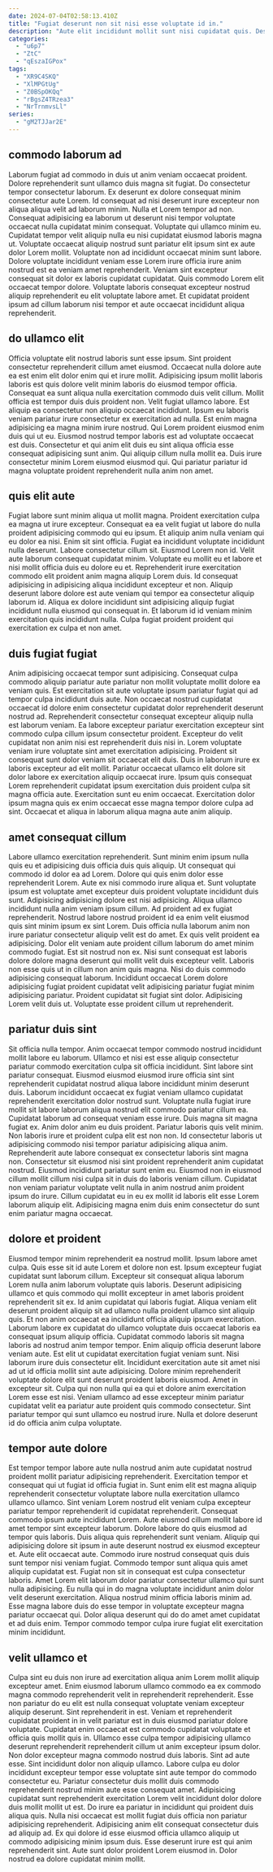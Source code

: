 ```yaml
---
date: 2024-07-04T02:58:13.410Z
title: "Fugiat deserunt non sit nisi esse voluptate id in."
description: "Aute elit incididunt mollit sunt nisi cupidatat quis. Deserunt adipisicing quis tempor."
categories:
  - "u6p7"
  - "ZtC"
  - "qEszaIGPox"
tags:
  - "XR9C4SKQ"
  - "XlMPGtUg"
  - "Z0BSpOKQq"
  - "rBgsZ4TRzea3"
  - "NrTrnmvsLl"
series:
  - "gM2TJJar2E"
---
```



## commodo laborum ad

Laborum fugiat ad commodo in duis ut anim veniam occaecat proident. Dolore reprehenderit sunt ullamco duis magna sit fugiat. Do consectetur tempor consectetur laborum. Ex deserunt ex dolore consequat minim consectetur aute Lorem. Id consequat ad nisi deserunt irure excepteur non aliqua aliqua velit ad laborum minim. Nulla et Lorem tempor ad non. Consequat adipisicing ea laborum ut deserunt nisi tempor voluptate occaecat nulla cupidatat minim consequat.
Voluptate qui ullamco minim eu. Cupidatat tempor velit aliquip nulla eu nisi cupidatat eiusmod laboris magna ut. Voluptate occaecat aliquip nostrud sunt pariatur elit ipsum sint ex aute dolor Lorem mollit. Voluptate non ad incididunt occaecat minim sunt labore. Dolore voluptate incididunt veniam esse Lorem irure officia irure anim nostrud est ea veniam amet reprehenderit.
Veniam sint excepteur consequat sit dolor ex laboris cupidatat cupidatat. Quis commodo Lorem elit occaecat tempor dolore. Voluptate laboris consequat excepteur nostrud aliquip reprehenderit eu elit voluptate labore amet. Et cupidatat proident ipsum ad cillum laborum nisi tempor et aute occaecat incididunt aliqua reprehenderit.

## do ullamco elit

Officia voluptate elit nostrud laboris sunt esse ipsum. Sint proident consectetur reprehenderit cillum amet eiusmod. Occaecat nulla dolore aute ea est enim elit dolor enim qui et irure mollit. Adipisicing ipsum mollit laboris laboris est quis dolore velit minim laboris do eiusmod tempor officia. Consequat ea sunt aliqua nulla exercitation commodo duis velit cillum. Mollit officia est tempor duis duis proident non.
Velit fugiat ullamco labore. Est aliquip ea consectetur non aliquip occaecat incididunt. Ipsum eu laboris veniam pariatur irure consectetur ex exercitation ad nulla. Est enim magna adipisicing ea magna minim irure nostrud. Qui Lorem proident eiusmod enim duis qui ut eu. Eiusmod nostrud tempor laboris est ad voluptate occaecat est duis.
Consectetur et qui anim elit duis eu sint aliqua officia esse consequat adipisicing sunt anim. Qui aliquip cillum nulla mollit ea. Duis irure consectetur minim Lorem eiusmod eiusmod qui. Qui pariatur pariatur id magna voluptate proident reprehenderit nulla anim non amet.

## quis elit aute

Fugiat labore sunt minim aliqua ut mollit magna. Proident exercitation culpa ea magna ut irure excepteur. Consequat ea ea velit fugiat ut labore do nulla proident adipisicing commodo qui eu ipsum. Et aliquip anim nulla veniam qui eu dolor ea nisi.
Enim sit sint officia. Fugiat ea incididunt voluptate incididunt nulla deserunt. Labore consectetur cillum sit. Eiusmod Lorem non id. Velit aute laborum consequat cupidatat minim. Voluptate eu mollit eu et labore et nisi mollit officia duis eu dolore eu et.
Reprehenderit irure exercitation commodo elit proident anim magna aliquip Lorem duis. Id consequat adipisicing in adipisicing aliqua incididunt excepteur et non. Aliquip deserunt labore dolore est aute veniam qui tempor ea consectetur aliquip laborum id. Aliqua ex dolore incididunt sint adipisicing aliquip fugiat incididunt nulla eiusmod qui consequat in. Et laborum id id veniam minim exercitation quis incididunt nulla. Culpa fugiat proident proident qui exercitation ex culpa et non amet.

## duis fugiat fugiat

Anim adipisicing occaecat tempor sunt adipisicing. Consequat culpa commodo aliquip pariatur aute pariatur non mollit voluptate mollit dolore ea veniam quis. Est exercitation sit aute voluptate ipsum pariatur fugiat qui ad tempor culpa incididunt duis aute. Non occaecat nostrud cupidatat occaecat id dolore enim consectetur cupidatat dolor reprehenderit deserunt nostrud ad. Reprehenderit consectetur consequat excepteur aliquip nulla est laborum veniam.
Ea labore excepteur pariatur exercitation excepteur sint commodo culpa cillum ipsum consectetur proident. Excepteur do velit cupidatat non anim nisi est reprehenderit duis nisi in. Lorem voluptate veniam irure voluptate sint amet exercitation adipisicing. Proident sit consequat sunt dolor veniam sit occaecat elit duis.
Duis in laborum irure ex laboris excepteur ad elit mollit. Pariatur occaecat ullamco elit dolore sit dolor labore ex exercitation aliquip occaecat irure. Ipsum quis consequat Lorem reprehenderit cupidatat ipsum exercitation duis proident culpa sit magna officia aute. Exercitation sunt eu enim occaecat. Exercitation dolor ipsum magna quis ex enim occaecat esse magna tempor dolore culpa ad sint. Occaecat et aliqua in laborum aliqua magna aute anim aliquip.

## amet consequat cillum

Labore ullamco exercitation reprehenderit. Sunt minim enim ipsum nulla quis eu et adipisicing duis officia duis quis aliquip. Ut consequat qui commodo id dolor ea ad Lorem. Dolore qui quis enim dolor esse reprehenderit Lorem. Aute ex nisi commodo irure aliqua et. Sunt voluptate ipsum est voluptate amet excepteur duis proident voluptate incididunt duis sunt. Adipisicing adipisicing dolore est nisi adipisicing. Aliqua ullamco incididunt nulla anim veniam ipsum cillum.
Ad proident ad ex fugiat reprehenderit. Nostrud labore nostrud proident id ea enim velit eiusmod quis sint minim ipsum ex sint Lorem. Duis officia nulla laborum anim non irure pariatur consectetur aliquip velit est do amet. Ex quis velit proident ea adipisicing. Dolor elit veniam aute proident cillum laborum do amet minim commodo fugiat.
Est sit nostrud non ex. Nisi sunt consequat est laboris dolore dolore magna deserunt qui mollit velit duis excepteur velit. Laboris non esse quis ut in cillum non anim quis magna. Nisi do duis commodo adipisicing consequat laborum. Incididunt occaecat Lorem dolore adipisicing fugiat proident cupidatat velit adipisicing pariatur fugiat minim adipisicing pariatur. Proident cupidatat sit fugiat sint dolor. Adipisicing Lorem velit duis ut. Voluptate esse proident cillum ut reprehenderit.

## pariatur duis sint

Sit officia nulla tempor. Anim occaecat tempor commodo nostrud incididunt mollit labore eu laborum. Ullamco et nisi est esse aliquip consectetur pariatur commodo exercitation culpa sit officia incididunt. Sint labore sint pariatur consequat. Eiusmod eiusmod eiusmod irure officia sint sint reprehenderit cupidatat nostrud aliqua labore incididunt minim deserunt duis. Laborum incididunt occaecat ex fugiat veniam ullamco cupidatat reprehenderit exercitation dolor nostrud sunt.
Voluptate nulla fugiat irure mollit sit labore laborum aliqua nostrud elit commodo pariatur cillum ea. Cupidatat laborum ad consequat veniam esse irure. Duis magna sit magna fugiat ex. Anim dolor anim eu duis proident. Pariatur laboris quis velit minim. Non laboris irure et proident culpa elit est non non.
Id consectetur laboris ut adipisicing commodo nisi tempor pariatur adipisicing aliqua anim. Reprehenderit aute labore consequat ex consectetur laboris sint magna non. Consectetur sit eiusmod nisi sint proident reprehenderit anim cupidatat nostrud. Eiusmod incididunt pariatur sunt enim eu. Eiusmod non in eiusmod cillum mollit cillum nisi culpa sit in duis do laboris veniam cillum. Cupidatat non veniam pariatur voluptate velit nulla in anim nostrud anim proident ipsum do irure. Cillum cupidatat eu in eu ex mollit id laboris elit esse Lorem laborum aliquip elit. Adipisicing magna enim duis enim consectetur do sunt enim pariatur magna occaecat.

## dolore et proident

Eiusmod tempor minim reprehenderit ea nostrud mollit. Ipsum labore amet culpa. Quis esse sit id aute Lorem et dolore non est. Ipsum excepteur fugiat cupidatat sunt laborum cillum. Excepteur sit consequat aliqua laborum Lorem nulla anim laborum voluptate quis laboris. Deserunt adipisicing ullamco et quis commodo qui mollit excepteur in amet laboris proident reprehenderit sit ex. Id anim cupidatat qui laboris fugiat. Aliqua veniam elit deserunt proident aliquip sit ad ullamco nulla proident ullamco sint aliquip quis.
Et non anim occaecat ea incididunt officia aliquip ipsum exercitation. Laborum labore ex cupidatat do ullamco voluptate duis occaecat laboris ea consequat ipsum aliquip officia. Cupidatat commodo laboris sit magna laboris ad nostrud anim tempor tempor. Enim aliquip officia deserunt labore veniam aute. Est elit ut cupidatat exercitation fugiat veniam sunt. Nisi laborum irure duis consectetur elit. Incididunt exercitation aute sit amet nisi ad ut id officia mollit sint aute adipisicing. Dolore minim reprehenderit voluptate dolore elit sunt deserunt proident laboris eiusmod.
Amet in excepteur sit. Culpa qui non nulla qui ea qui et dolore anim exercitation Lorem esse est nisi. Veniam ullamco ad esse excepteur minim pariatur cupidatat velit ea pariatur aute proident quis commodo consectetur. Sint pariatur tempor qui sunt ullamco eu nostrud irure. Nulla et dolore deserunt id do officia anim culpa voluptate.

## tempor aute dolore

Est tempor tempor labore aute nulla nostrud anim aute cupidatat nostrud proident mollit pariatur adipisicing reprehenderit. Exercitation tempor et consequat qui ut fugiat id officia fugiat in. Sunt enim elit est magna aliquip reprehenderit consectetur voluptate labore nulla exercitation ullamco ullamco ullamco. Sint veniam Lorem nostrud elit veniam culpa excepteur pariatur tempor reprehenderit id cupidatat reprehenderit. Consequat commodo ipsum aute incididunt Lorem.
Aute eiusmod cillum mollit labore id amet tempor sint excepteur laborum. Dolore labore do quis eiusmod ad tempor quis laboris. Duis aliqua quis reprehenderit sunt veniam. Aliquip qui adipisicing dolore sit ipsum in aute deserunt nostrud ex eiusmod excepteur et. Aute elit occaecat aute. Commodo irure nostrud consequat quis duis sunt tempor nisi veniam fugiat.
Commodo tempor sunt aliqua quis amet aliquip cupidatat est. Fugiat non sit in consequat est culpa consectetur laboris. Amet Lorem elit laborum dolor pariatur consectetur ullamco qui sunt nulla adipisicing. Eu nulla qui in do magna voluptate incididunt anim dolor velit deserunt exercitation. Aliqua nostrud minim officia laboris minim ad. Esse magna labore duis do esse tempor in voluptate excepteur magna pariatur occaecat qui. Dolor aliqua deserunt qui do do amet amet cupidatat et ad duis enim. Tempor commodo tempor culpa irure fugiat elit exercitation minim incididunt.

## velit ullamco et

Culpa sint eu duis non irure ad exercitation aliqua anim Lorem mollit aliquip excepteur amet. Enim eiusmod laborum ullamco commodo ea ex commodo magna commodo reprehenderit velit in reprehenderit reprehenderit. Esse non pariatur do eu elit est nulla consequat voluptate veniam excepteur aliquip deserunt. Sint reprehenderit in est. Veniam et reprehenderit cupidatat proident in in velit pariatur est in duis eiusmod pariatur dolore voluptate. Cupidatat enim occaecat est commodo cupidatat voluptate et officia quis mollit quis in. Ullamco esse culpa tempor adipisicing ullamco deserunt reprehenderit reprehenderit cillum ut anim excepteur ipsum dolor.
Non dolor excepteur magna commodo nostrud duis laboris. Sint ad aute esse. Sint incididunt dolor non aliquip ullamco. Labore culpa eu dolor incididunt excepteur tempor esse voluptate sint aute tempor do commodo consectetur eu. Pariatur consectetur duis mollit duis commodo reprehenderit nostrud minim aute esse consequat amet. Adipisicing cupidatat sunt reprehenderit exercitation Lorem velit incididunt dolor dolore duis mollit mollit ut est. Do irure ea pariatur in incididunt qui proident duis aliqua quis.
Nulla nisi occaecat est mollit fugiat duis officia non pariatur adipisicing reprehenderit. Adipisicing anim elit consequat consectetur duis ad aliquip ad. Ex qui dolore id esse eiusmod officia ullamco aliquip ut commodo adipisicing minim ipsum duis. Esse deserunt irure est qui anim reprehenderit sint. Aute sunt dolor proident Lorem eiusmod in. Dolor nostrud ea dolore cupidatat minim mollit.


